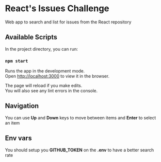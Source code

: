 # React's Issues Challenge

Web app to search and list for issues from the React repository

## Available Scripts

In the project directory, you can run:

### `npm start`

Runs the app in the development mode.\
Open [http://localhost:3000](http://localhost:3000) to view it in the browser.

The page will reload if you make edits.\
You will also see any lint errors in the console.

## Navigation

You can use **Up** and **Down** keys to move between items and **Enter** to select an item

## Env vars

You should setup you **GITHUB_TOKEN** on the **.env** to have a better search rate
